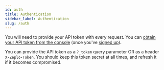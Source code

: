 ```yaml
---
id: auth
title: Authentication
sidebar_label: Authentication
slug: /auth
---
```


You will need to provide your API token with every request. You can [obtain your API token from the console](/settings/tokens) (once you've [signed up](/signup)). 

You can provide the API token as a `?_token` query parameter OR as a header `X-Zeplo-Token`. You should keep this token secret at all times, and refresh it if it becomes compromised.